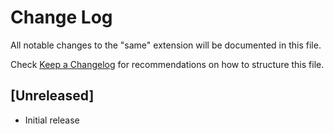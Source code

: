 # Change Log

All notable changes to the "same" extension will be documented in this file.

Check [Keep a Changelog](http://keepachangelog.com/) for recommendations on how to structure this file.

## [Unreleased]

- Initial release